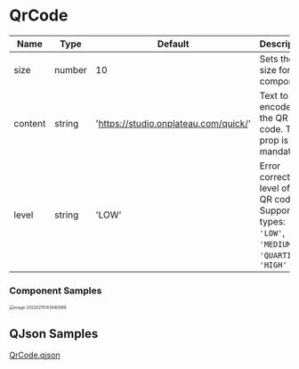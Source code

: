 # QrCode

| Name    | Type   | Default                               | Description                                                  |
| ------- | ------ | ------------------------------------- | ------------------------------------------------------------ |
| size    | number | 10                                    | Sets the size for the component.                             |
| content | string | 'https://studio.onplateau.com/quick/' | Text to be encoded in the QR code. This prop is mandatory.   |
| level   | string | 'LOW'                                 | Error correction level of the QR code. Supported types: `'LOW'`, `'MEDIUM'`, `'QUARTILE'`, `'HIGH'` |



### Component Samples



<img src="C:\Users\200238\AppData\Roaming\Typora\typora-user-images\image-20220215143440599.png" alt="image-20220215143440599" style="zoom: 50%;" />



## QJson Samples

 [QrCode.qjson](..\..\Downloads\QrCode.qjson) 